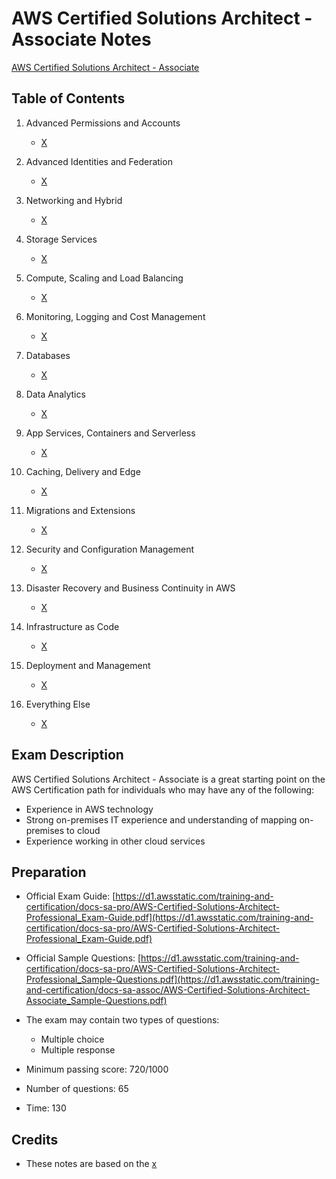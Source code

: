 # AWS Certified Solutions Architect - Associate Notes

[AWS Certified Solutions Architect - Associate](https://aws.amazon.com/certification/certified-solutions-architect-associate/)

## Table of Contents

1. Advanced Permissions and Accounts
    - [X](X)
   
2. Advanced Identities and Federation
    - [X](X)
    
3. Networking and Hybrid
    - [X](X)
  
4. Storage Services
    - [X](X)
  
5. Compute, Scaling and Load Balancing
    - [X](X)
  
6. Monitoring, Logging and Cost Management
    - [X](X)
  
7. Databases
    - [X](X)
  
8. Data Analytics
    - [X](X)
  
9. App Services, Containers and Serverless
    - [X](X)
  
10. Caching, Delivery and Edge
    - [X](X)
  
12. Migrations and Extensions
    - [X](X)
  
13. Security and Configuration Management
    - [X](X)
  
14. Disaster Recovery and Business Continuity in AWS
    - [X](X)
  
15. Infrastructure as Code
    - [X](X)
  
16. Deployment and Management
    - [X](X)
  
17. Everything Else
    - [X](X)

## Exam Description

AWS Certified Solutions Architect - Associate is a great starting point on the AWS Certification path for individuals who may have any of the following:
- Experience in AWS technology
- Strong on-premises IT experience and understanding of mapping on-premises to cloud
- Experience working in other cloud services

## Preparation

- Official Exam Guide: [https://d1.awsstatic.com/training-and-certification/docs-sa-pro/AWS-Certified-Solutions-Architect-Professional_Exam-Guide.pdf](https://d1.awsstatic.com/training-and-certification/docs-sa-pro/AWS-Certified-Solutions-Architect-Professional_Exam-Guide.pdf)
- Official Sample Questions: [https://d1.awsstatic.com/training-and-certification/docs-sa-pro/AWS-Certified-Solutions-Architect-Professional_Sample-Questions.pdf](https://d1.awsstatic.com/training-and-certification/docs-sa-assoc/AWS-Certified-Solutions-Architect-Associate_Sample-Questions.pdf)

- The exam may contain two types of questions:
    - Multiple choice
    - Multiple response

- Minimum passing score: 720/1000
- Number of questions: 65
- Time: 130
  
## Credits
- These notes are based on the [x](x)


